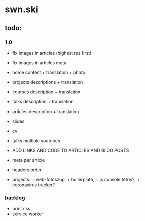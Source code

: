 # swn.ski

## todo:

### 1.0

- fix images in articles (highest res first)
- fix images in articles meta

- home content + translation + photo
- projects descriptions + translation
- courses description + translation
- talks description + translation
- articles description + translation
- slides
- cv

- talks multiple youtubes

- ADD LINKS AND CODE TO ARTICLES AND BLOG POSTS
- meta per article
- headers order

- projects: + web-fotoszop, + boilerplate, + js console tetris?, + coronavirus tracker?

### backlog

- print css
- service worker
